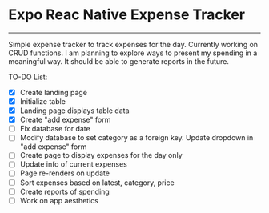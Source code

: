 # Expo Reac Native Expense Tracker
___  
Simple expense tracker to track expenses for the day. Currently working on CRUD functions. I am planning to explore ways to present my spending in a meaningful way. It should be able to generate reports in the future.

TO-DO List:
- [x] Create landing page
- [x] Initialize table
- [x] Landing page displays table data
- [x] Create "add expense" form
- [ ] Fix database for date
- [ ] Modify database to set category as a foreign key. Update dropdown in "add expense" form
- [ ] Create page to display expenses for the day only
- [ ] Update info of current expenses
- [ ] Page re-renders on update
- [ ] Sort expenses based on latest, category, price
- [ ] Create reports of spending
- [ ] Work on app aesthetics